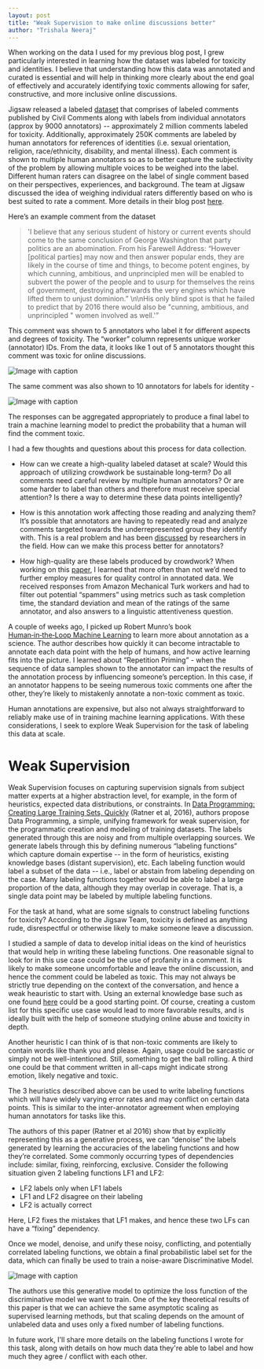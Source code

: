 ```yaml
---
layout: post
title: "Weak Supervision to make online discussions better"
author: "Trishala Neeraj"
---
```


When working on the data I used for my previous blog post, I grew particularly interested in learning how the dataset was labeled for toxicity and identities. I believe that understanding how this data was annotated and curated is essential and will help in thinking more clearly about the end goal of effectively and accurately identifying toxic comments allowing for safer, constructive, and more inclusive online discussions.

Jigsaw released a labeled [dataset](https://www.kaggle.com/c/jigsaw-unintended-bias-in-toxicity-classification/data) that comprises of labeled comments published by Civil Comments along with labels from individual annotators (approx by 9000 annotators) -- approximately 2 million comments labeled for toxicity. Additionally, approximately 250K comments are labeled by human annotators for references of identities (i.e. sexual orientation, religion, race/ethnicity, disability, and mental illness). Each comment is shown to multiple human annotators so as to better capture the subjectivity of the problem by allowing multiple voices to be weighed into the label. Different human raters can disagree on the label of single comment based on their perspectives, experiences, and background. The team at Jigsaw discussed the idea of weighing individual raters differently based on who is best suited to rate a comment. More details in their blog post [here](https://medium.com/the-false-positive/creating-labeled-datasets-and-exploring-the-role-of-human-raters-56367b6db298).

Here’s an example comment from the dataset 
> 'I believe  that any serious student of history or current events should come to the same conclusion of George Washington that party politics are an abomination.    From his Farewell Address:  “However [political parties] may now and then answer popular ends, they are likely in the course of time and things, to become potent engines, by which cunning, ambitious, and unprincipled men will be enabled to subvert the power of the people and to usurp for themselves the reins of government, destroying afterwards the very engines which have lifted them to unjust dominion.” \n\nHis only blind spot is that he failed to predict that by 2016 there would also be "cunning, ambitious, and unprincipled "  women involved as well.'”

This comment was shown to 5 annotators who label it for different aspects and degrees of toxicity. The “worker” column represents unique worker (annotator) IDs. From the data, it looks like 1 out of 5 annotators thought this comment was toxic for online discussions.

![Image with caption](https://drive.google.com/uc?export=view&id=15IxwwwCoiA-7uhnY3a05vo0F85x1khRY "Toxicity labeled")

The same comment was also shown to 10 annotators for labels for identity - 

![Image with caption](https://drive.google.com/uc?export=view&id=1TiZdfX4jLwi5KSRKhX_wDrwxqL3GGhrF "Identity labeled")

The responses can be aggregated appropriately to produce a final label to train a machine learning model to predict the probability that a human will find the comment toxic. 

I had a few thoughts and questions about this process for data collection.

* How can we create a high-quality labeled dataset at scale? Would this approach of utilizing crowdwork be sustainable long-term? Do all comments need careful review by multiple human annotators? Or are some harder to label than others and therefore must receive special attention? Is there a way to determine these data points intelligently?

* How is this annotation work affecting those reading and analyzing them? It’s possible that annotators are having to repeatedly read and analyze comments targeted towards the underrepresented group they identify with. This is a real problem and has been [discussed](https://twitter.com/kirbyconrod/status/1139184438846402562) by researchers in the field. How can we make this process better for annotators?

* How high-quality are these labels produced by crowdwork? When working on this [paper](https://maxiao.info/papers/ma2017computational.pdf), I learned that more often than not we’d need to further employ measures for quality control in annotated data. We received responses from Amazon Mechanical Turk workers and had to filter out potential “spammers” using metrics such as task completion time, the standard deviation and mean of the ratings of the same annotator, and also answers to a linguistic attentiveness question.

A couple of weeks ago, I picked up Robert Munro’s book [Human‑in‑the‑Loop Machine Learning](https://livebook.manning.com/book/human-in-the-loop-machine-learning/chapter-1/v-7/81) to learn more about annotation as a science. The author describes how quickly it can become intractable to annotate each data point with the help of humans, and how active learning fits into the picture. I learned about “Repetition Priming” - when the sequence of data samples shown to the annotator can impact the results of the annotation process by influencing someone’s perception. In this case, if an annotator happens to be seeing numerous toxic comments one after the other, they’re likely to mistakenly annotate a non-toxic comment as toxic.

Human annotations are expensive, but also not always straightforward to reliably make use of in training machine learning applications. With these considerations, I seek to explore Weak Supervision for the task of labeling this data at scale.

# Weak Supervision

Weak Supervision focuses on capturing supervision signals from subject matter experts at a higher abstraction level, for example, in the form of heuristics, expected data distributions, or constraints. In [Data Programming: Creating Large Training Sets, Quickly](https://papers.nips.cc/paper/6523-data-programming-creating-large-training-sets-quickly.pdf) (Ratner et al, 2016), authors propose Data Programming, a simple, unifying framework for weak supervision, for the programmatic creation and modeling of training datasets. The labels generated through this are noisy and from multiple overlapping sources. We generate labels through this by defining numerous “labeling functions” which capture domain expertise -- in the form of heuristics, existing knowledge bases (distant supervision), etc. Each labeling function would label a subset of the data -- i.e., label or abstain from labeling depending on the case. Many labeling functions together would be able to label a large proportion of the data, although they may overlap in coverage. That is, a single data point may be labeled by multiple labeling functions.

For the task at hand, what are some signals to construct labeling functions for toxicity? According to the Jigsaw Team, toxicity is defined as anything rude, disrespectful or otherwise likely to make someone leave a discussion.

I studied a sample of data to develop initial ideas on the kind of heuristics that would help in writing these labeling functions. One reasonable signal to look for in this use case could be the use of profanity in a comment. It is likely to make someone uncomfortable and leave the online discussion, and hence the comment could be labeled as toxic. This may not always be strictly true depending on the context of the conversation, and hence a weak heauristic to start with. Using an external knowledge base such as one found [here](https://code.google.com/archive/p/badwordslist/downloads) could be a good starting point. Of course, creating a custom list for this specific use case would lead to more favorable results, and is ideally built with the help of someone studying online abuse and toxicity in depth.

Another heuristic I can think of is that non-toxic comments are likely to contain words like thank you and please. Again, usage could be sarcastic or simply not be well-intentioned. Still, something to get the ball rolling. A third one could be that comment written in all-caps might indicate strong emotion, likely negative and toxic.

The 3 heuristics described above can be used to write labeling functions which will have widely varying error rates and may conflict on certain data points. This is similar to the inter-annotator agreement when employing human annotators for tasks like this.

The authors of this paper (Ratner et al 2016) show that by explicitly representing this as a generative process, we can “denoise” the labels generated by learning the accuracies of the labeling functions and how they’re correlated. Some commonly occurring types of dependencies include: similar, fixing, reinforcing, exclusive. Consider the following situation given 2 labeling functions LF1 and LF2:
* LF2 labels only when LF1 labels
* LF1 and LF2 disagree on their labeling 
* LF2 is actually correct

Here, LF2 fixes the mistakes that LF1 makes, and hence these two LFs can have a “fixing” dependency.

Once we model, denoise, and unify these noisy, conflicting, and potentially correlated labeling functions, we obtain a final probabilistic label set for the data, which can finally be used to train a noise-aware Discriminative Model.

![Image with caption](https://drive.google.com/uc?export=view&id=1o-aZRds5-6ctAAXzW57td9H9UdH1sJu2 "Weak Supervision Overview")

The authors use this generative model to optimize the loss function of the discriminative model we want to train. One of the key theoretical results of this paper is that we can achieve the same asymptotic scaling as supervised learning methods, but that scaling depends on the amount of unlabeled data and uses only a fixed number of labeling functions.

In future work, I'll share more details on the labeling functions I wrote for this task, along with details on how much data they're able to label and how much they agree / conflict with each other.